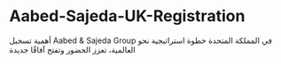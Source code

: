 # Aabed-Sajeda-UK-Registration
أهمية تسجيل‎ Aabed &amp; Sajeda Group ‎في المملكة المتحدة خطوة استراتيجية نحو العالمية، تعزز الحضور وتفتح آفاقًا جديدة
